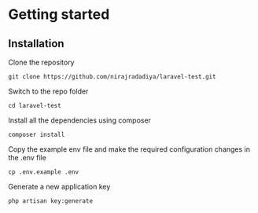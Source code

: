# Getting started

## Installation

Clone the repository

    git clone https://github.com/nirajradadiya/laravel-test.git

Switch to the repo folder

    cd laravel-test

Install all the dependencies using composer

    composer install

Copy the example env file and make the required configuration changes in the .env file

    cp .env.example .env

Generate a new application key

    php artisan key:generate